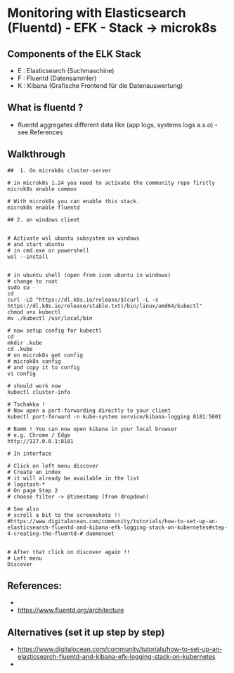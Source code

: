 # Monitoring with Elasticsearch (Fluentd) - EFK - Stack -> microk8s 

## Components of the ELK Stack 
 
  * E : Elasticsearch (Suchmaschine) 
  * F : Fluentd (Datensammler)
  * K : Kibana (Grafische Frontend für die Datenauswertung) 

## What is fluentd ? 

  * fluentd aggregates different data like (app logs, systems logs a.s.o) - see References 

## Walkthrough 

```
##  1. On microk8s cluster-server 

# in microk8s 1.24 you need to activate the community repo firstly
microk8s enable common 

# With microk8s you can enable this stack. 
microk8s enable fluentd 
```

```
## 2. on windows client 


# Activate wsl ubuntu subsystem on windows 
# and start ubuntu 
# in cmd.exe or powershell
wsl --install


# in ubuntu shell (open from icon ubuntu in windows) 
# change to root 
sudo su -
cd
curl -LO "https://dl.k8s.io/release/$(curl -L -s https://dl.k8s.io/release/stable.txt)/bin/linux/amd64/kubectl"
chmod u+x kubectl 
mv ./kubectl /usr/local/bin 

# now setup config for kubectl 
cd 
mkdir .kube
cd .kube
# on microk8s get config 
# microk8s config 
# and copy it to config
vi config 

# should work now
kubectl cluster-info 

# Tschakka ! 
# Now open a port-forwarding directly to your client
kubectl port-forward -n kube-system service/kibana-logging 8181:5601

# Bamm ! You can now open kibana in your local browser
# e.g. Chrome / Edge 
http://127.0.0.1:8181

```

```
# In interface 

# Click on left menu discover
# Create an index 
# it will already be available in the list 
# logstash-* 
# On page Step 2
# choose filter -> @timestamp (from dropdown)

# See also 
# scroll a bit to the screenshots !!
#https://www.digitalocean.com/community/tutorials/how-to-set-up-an-elasticsearch-fluentd-and-kibana-efk-logging-stack-on-kubernetes#step-4-creating-the-fluentd-# daemonset


# After that click on discover again !! 
# Left menu
Discover

```




## References:

  *
  * https://www.fluentd.org/architecture

## Alternatives (set it up step by step) 

  * https://www.digitalocean.com/community/tutorials/how-to-set-up-an-elasticsearch-fluentd-and-kibana-efk-logging-stack-on-kubernetes
  * 
